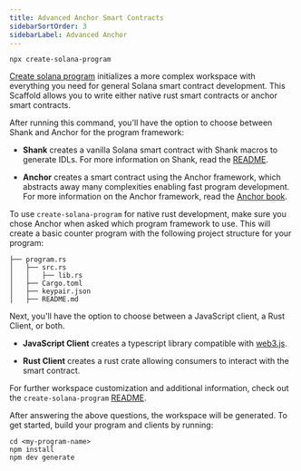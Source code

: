 ```yaml
---
title: Advanced Anchor Smart Contracts
sidebarSortOrder: 3
sidebarLabel: Advanced Anchor
---
```


```shell
npx create-solana-program
```

[Create solana program](https://github.com/solana-program/create-solana-program)
initializes a more complex workspace with everything you need for general Solana
smart contract development. This Scaffold allows you to write either native rust
smart contracts or anchor smart contracts.

After running this command, you'll have the option to choose between Shank and
Anchor for the program framework:

- **Shank** creates a vanilla Solana smart contract with Shank macros to
  generate IDLs. For more information on Shank, read the
  [README](https://github.com/metaplex-foundation/shank).

- **Anchor** creates a smart contract using the Anchor framework, which
  abstracts away many complexities enabling fast program development. For more
  information on the Anchor framework, read the
  [Anchor book](https://www.anchor-lang.com/).

To use `create-solana-program` for native rust development, make sure you chose
Anchor when asked which program framework to use. This will create a basic
counter program with the following project structure for your program:

```shell
├── program.rs
│   ├── src.rs
│   │   ├── lib.rs
│   ├── Cargo.toml
│   ├── keypair.json
│   ├── README.md
```

Next, you'll have the option to choose between a JavaScript client, a Rust
Client, or both.

- **JavaScript Client** creates a typescript library compatible with
  [web3.js](https://solana-labs.github.io/solana-web3.js/).

- **Rust Client** creates a rust crate allowing consumers to interact with the
  smart contract.

For further workspace customization and additional information, check out the
`create-solana-program`
[README](https://github.com/solana-program/create-solana-program/tree/main).

After answering the above questions, the workspace will be generated. To get
started, build your program and clients by running:

```shell
cd <my-program-name>
npm install
npm dev generate
```
